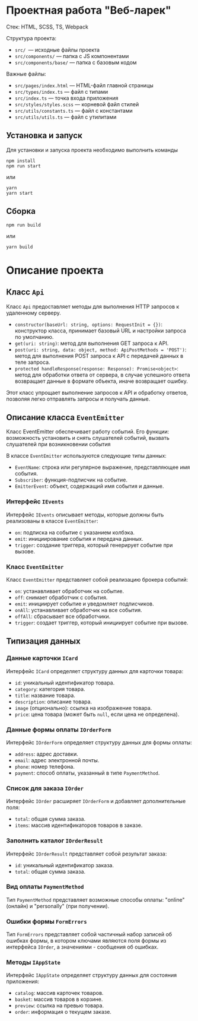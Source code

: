 # Проектная работа "Веб-ларек"

Стек: HTML, SCSS, TS, Webpack

Структура проекта:
- `src/ `— исходные файлы проекта
- `src/components/` — папка с JS компонентами
- `src/components/base/` — папка с базовым кодом

Важные файлы:
- `src/pages/index.html` — HTML-файл главной страницы
- `src/types/index.ts` — файл с типами
- `src/index.ts` — точка входа приложения
- `src/styles/styles.scss` — корневой файл стилей
- `src/utils/constants.ts` — файл с константами
- `src/utils/utils.ts` — файл с утилитами

## Установка и запуск
Для установки и запуска проекта необходимо выполнить команды

```
npm install
npm run start
```

или

```
yarn
yarn start
```
## Сборка

```
npm run build
```

или

```
yarn build
```



# Описание проекта

## Класс `Api`

Класс `Api` предоставляет методы для выполнения HTTP запросов к удаленному серверу.

- `constructor(baseUrl: string, options: RequestInit = {})`: конструктор класса, принимает базовый URL и настройки запроса по умолчанию.
- `get(uri: string)`: метод для выполнения GET запроса к API.
- `post(uri: string, data: object, method: ApiPostMethods = 'POST')`: метод для выполнения POST запроса к API с передачей данных в теле запроса.
- `protected handleResponse(response: Response): Promise<object>`: метод для обработки ответа от сервера, в случае успешного ответа возвращает данные в формате объекта, иначе возвращает ошибку.

Этот класс упрощает выполнение запросов к API и обработку ответов, позволяя легко отправлять запросы и получать данные.


## Описание класса `EventEmitter`

Класс EventEmitter обеспечивает работу событий. Его функции: возможность установить и снять слушателей событий, вызвать слушателей при возникновении события

В классе `EventEmitter` используются следующие типы данных:
- `EventName`: строка или регулярное выражение, представляющее имя события.
- `Subscriber`: функция-подписчик на событие.
- `EmitterEvent`: объект, содержащий имя события и данные.

### Интерфейс `IEvents`

Интерфейс `IEvents` описывает методы, которые должны быть реализованы в классе `EventEmitter`:
- `on`: подписка на событие с указанием колбэка.
- `emit`: инициирование события и передача данных.
- `trigger`: создание триггера, который генерирует событие при вызове.

### Класс `EventEmitter`

Класс `EventEmitter` представляет собой реализацию брокера событий:
- `on`: устанавливает обработчик на событие.
- `off`: снимает обработчик с события.
- `emit`: инициирует событие и уведомляет подписчиков.
- `onAll`: устанавливает обработчик на все события.
- `offAll`: сбрасывает все обработчики.
- `trigger`: создает триггер, который инициирует событие при вызове.


## Типизация данных

### Данные карточки `ICard`

Интерфейс `ICard` определяет структуру данных для карточки товара:
- `id`: уникальный идентификатор товара.
- `category`: категория товара.
- `title`: название товара.
- `description`: описание товара.
- `image` (опционально): ссылка на изображение товара.
- `price`: цена товара (может быть `null`, если цена не определена).

### Данные формы оплаты `IOrderForm`

Интерфейс `IOrderForm` определяет структуру данных для формы оплаты:
- `address`: адрес доставки.
- `email`: адрес электронной почты.
- `phone`: номер телефона.
- `payment`: способ оплаты, указанный в типе `PaymentMethod`.

### Список для заказа `IOrder`

Интерфейс `IOrder` расширяет `IOrderForm` и добавляет дополнительные поля:
- `total`: общая сумма заказа.
- `items`: массив идентификаторов товаров в заказе.

### Заполнить каталог `IOrderResult`

Интерфейс `IOrderResult` представляет собой результат заказа:
- `id`: уникальный идентификатор заказа.
- `total`: общая сумма заказа.

### Вид оплаты `PaymentMethod`

Тип `PaymentMethod` представляет возможные способы оплаты: "online" (онлайн) и "personally" (при получении).

### Ошибки формы `FormErrors`

Тип `FormErrors` представляет собой частичный набор записей об ошибках формы, в котором ключами являются поля формы из интерфейса `IOrder`, а значениями - сообщения об ошибках.

### Методы `IAppState`

Интерфейс `IAppState` определяет структуру данных для состояния приложения:
- `catalog`: массив карточек товаров.
- `basket`: массив товаров в корзине.
- `preview`: ссылка на превью товара.
- `order`: информация о текущем заказе.